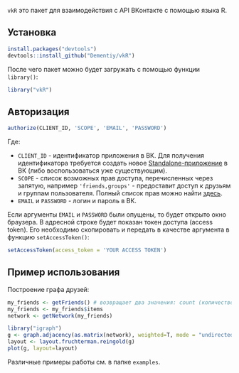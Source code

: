 `vkR` это пакет для взаимодействия с API ВКонтакте с помощью языка R. 

## Установка

``` r
install.packages("devtools")
devtools::install_github("Dementiy/vkR")
```

После чего пакет можно будет загружать с помощью функции `library()`:

``` r
library("vkR")
```

## Авторизация

``` r
authorize(CLIENT_ID, 'SCOPE', 'EMAIL', 'PASSWORD')
```

Где:
* `CLIENT_ID` - идентификатор приложения в ВК. Для получения идентификатора требуется создать новое [Standalone-приложение](https://vk.com/dev/standalone) в ВК (либо воспользоваться уже существующим).
* `SCOPE` - список возможных прав доступа, перечисленных через запятую, например `'friends,groups'` - предоставит доступ к друзьям и группам пользователя. Полный список прав можно найти [здесь](https://vk.com/dev/permissions).
* `EMAIL` и `PASSWORD` - логин и пароль в ВК.

Если аргументы `EMAIL` и `PASSWORD` были опущены, то будет открыто окно браузера. В адресной строке будет показан токен доступа (access token). Его необходимо скопировать и передать в качестве аргумента в функцию `setAccessToken()`:

``` r
setAccessToken(access_token = 'YOUR ACCESS TOKEN')
```

## Пример использования

Построение графа друзей:

``` r
my_friends <- getFriends() # возвращает два значения: count (количество друзей) и items (сами записи)
my_friends <- my_friends$items
network <- getNetwork(my_friends)

library("igraph")
g <- graph.adjacency(as.matrix(network), weighted=T, mode = "undirected")
layout <- layout.fruchterman.reingold(g)
plot(g, layout=layout)
```

Различные примеры работы см. в папке `examples`.
